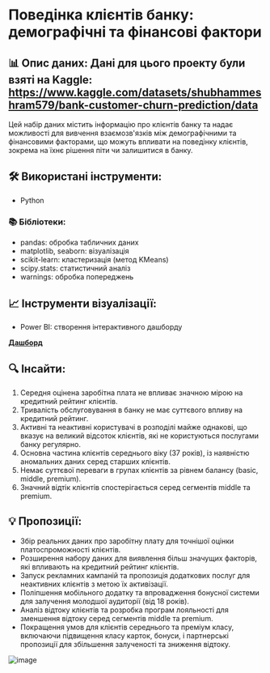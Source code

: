 # Поведінка клієнтів банку: демографічні та фінансові фактори

## 📊 Опис даних: Дані для цього проекту були взяті на Kaggle: https://www.kaggle.com/datasets/shubhammeshram579/bank-customer-churn-prediction/data

Цей набір даних містить інформацію про клієнтів банку та надає можливості для вивчення взаємозв'язків між демографічними та фінансовими факторами, що можуть впливати на поведінку клієнтів, зокрема на їхнє рішення піти чи залишитися в банку.

## 🛠️ Використані інструменти:
- Python

### 📚 Бібліотеки:  
- pandas: обробка табличних даних
- matplotlib, seaborn: візуалізація
- scikit-learn: кластеризація (метод KMeans)
- scipy.stats: статистичний аналіз
- warnings: обробка попереджень

## 📈 Інструменти візуалізації:
- Power BI: створення інтерактивного дашборду

[**Дашборд**](https://app.powerbi.com/view?r=eyJrIjoiYTkxNDdhMjYtYWM5YS00OTk3LWExOGEtMDg3YzAyODg5NmIwIiwidCI6IjFkODBkNTgxLThlNmEtNGFmNi05MjIyLTk2MTBiMWJlYTRlMSIsImMiOjl9)

## 🔍 Інсайти:
1. Середня оцінена заробітна плата не впливає значною мірою на кредитний рейтинг клієнтів.
2. Тривалість обслуговування в банку не має суттєвого впливу на кредитний рейтинг.
3. Активні та неактивні користувачі в розподілі майже однакові, що вказує на великий відсоток клієнтів, які не користуються послугами банку регулярно.
4. Основна частина клієнтів середнього віку (37 років), із наявністю аномальних даних серед старших клієнтів.
5. Немає суттєвої переваги в групах клієнтів за рівнем балансу (basic, middle, premium).
6. Значний відтік клієнтів спостерігається серед сегментів middle та premium.

## 💡 Пропозиції:
- Збір реальних даних про заробітну плату для точнішої оцінки платоспроможності клієнтів.
- Розширення набору даних для виявлення більш значущих факторів, які впливають на кредитний рейтинг клієнтів.
- Запуск рекламних кампаній та пропозиція додаткових послуг для неактивних клієнтів з метою їх активізації.
- Поліпшення мобільного додатку та впровадження бонусної системи для залучення молодшої аудиторії (від 18 років).
- Аналіз відтоку клієнтів та розробка програм лояльності для зменшення відтоку серед сегментів middle та premium.
- Покращення умов для клієнтів середнього та преміум класу, включаючи підвищення класу карток, бонуси, і партнерські пропозиції для збільшення залученості та зниження відтоку.

  
![image](https://github.com/user-attachments/assets/a9b8336b-8910-4485-a416-26f8962f2738)
